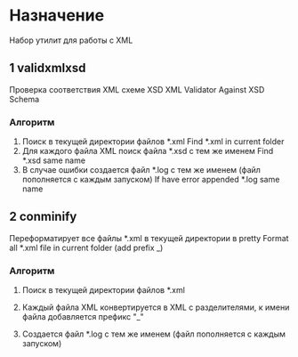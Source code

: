 # Назначение
Набор утилит для работы с XML

## 1 validxmlxsd
Проверка соответствия XML схеме XSD
XML Validator Against XSD Schema

### Алгоритм
1) Поиск в текущей директории файлов *.xml
   Find *.xml in current folder
2) Для каждого файла XML поиск файла *.xsd с тем же именем
   Find *.xsd same name
3) В случае ошибки создается файл *.log с тем же именем (файл пополняется с каждым запуском)
   If have error appended *.log same name

## 2 conminify
Переформатирует все файлы *.xml в текущей директории в pretty
Format all *.xml file in current folder (add prefix _)

### Алгоритм
1) Поиск в текущей директории файлов *.xml
   
2) Каждый файла XML конвертируется в XML с разделителями, к имени файла добавляется префикс "_"
   
3) Создается файл *.log с тем же именем (файл пополняется с каждым запуском)


